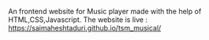 
An frontend website for Music player made with the help of HTML,CSS,Javascript. 
The website is live : https://saimaheshtaduri.github.io/tsm_musical/

